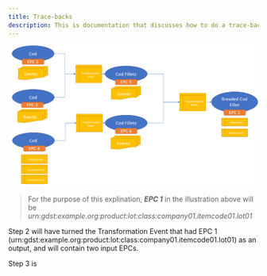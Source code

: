 ```yaml
---
title: Trace-backs
description: This is documentation that discusses how to do a trace-back using the communication protocols and what a trace-back is.
---
```


![Built-in request link](./cod-example.png)

> For the purpose of this explination, ***EPC 1*** in the illustration above will be *urn:gdst:example.org:product:lot:class:company01.itemcode01.lot01*

Step 2 will have turned the Transformation Event that had EPC 1 (urn:gdst:example.org:product:lot:class:company01.itemcode01.lot01) as an output, and will contain two input EPCs. 

Step 3 is 